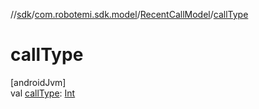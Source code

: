//[sdk](../../../index.md)/[com.robotemi.sdk.model](../index.md)/[RecentCallModel](index.md)/[callType](call-type.md)

# callType

[androidJvm]\
val [callType](call-type.md): [Int](https://kotlinlang.org/api/latest/jvm/stdlib/kotlin/-int/index.html)
